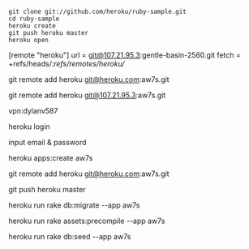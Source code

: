 
    git clone git://github.com/heroku/ruby-sample.git
    cd ruby-sample
    heroku create
    git push heroku master
    heroku open




[remote "heroku"]
        url = git@107.21.95.3:gentle-basin-2560.git
        fetch = +refs/heads/*:refs/remotes/heroku/*



git remote add heroku git@heroku.com:aw7s.git

git remote add heroku git@107.21.95.3:aw7s.git

vpn:dylanv587


heroku login

 input email & password

heroku apps:create aw7s
 
 git remote add heroku git@heroku.com:aw7s.git

git push heroku master
	

heroku run rake db:migrate --app aw7s

heroku run rake assets:precompile --app aw7s

heroku run rake db:seed --app aw7s